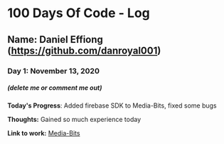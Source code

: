 # 100 Days Of Code - Log

## Name: Daniel Effiong (https://github.com/danroyal001)

### Day 1: November 13, 2020
##### (delete me or comment me out)

**Today's Progress**: Added firebase SDK to Media-Bits, fixed some bugs

**Thoughts:** Gained so much experience today

**Link to work:** [Media-Bits](https://github.com/danroyal001/media-bits)